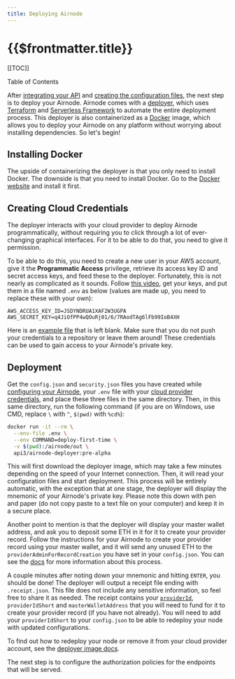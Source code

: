 ```yaml
---
title: Deploying Airnode
---
```


# {{$frontmatter.title}}

[[TOC]]

<Version selectedVersion="next" />

<div class="toc-label">Table of Contents</div>

After [integrating your API](api-integration.md) and [creating the configuration files](configuring-airnode.md), the next step is to deploy your Airnode. Airnode comes with a [deployer](https://github.com/api3dao/airnode/tree/master/packages/deployer), which uses [Terraform](https://www.terraform.io/) and [Serverless Framework](https://www.serverless.com/) to automate the entire deployment process. This deployer is also containerized as a [Docker](https://www.docker.com/) image, which allows you to deploy your Airnode on any platform without worrying about installing dependencies. So let's begin!

## Installing Docker

The upside of containerizing the deployer is that you only need to install Docker. The downside is that you need to install Docker. Go to the [Docker website](https://docs.docker.com/get-docker/) and install it first.

## Creating Cloud Credentials

The deployer interacts with your cloud provider to deploy Airnode programmatically, without requiring you to click through a lot of ever-changing graphical interfaces. For it to be able to do that, you need to give it permission.

To be able to do this, you need to create a new user in your AWS account, give it the **Programmatic Access** privilege, retrieve its access key ID and secret access keys, and feed these to the deployer. Fortunately, this is not nearly as complicated as it sounds. Follow [this video](https://www.youtube.com/watch?v=KngM5bfpttA), get your keys, and put them in a file named `.env` as below (values are made up, you need to replace these with your own):

```
AWS_ACCESS_KEY_ID=JSDYNDRUA1XAF2W3UGPA
AWS_SECRET_KEY=q4JiOfPP4wQOuRj01/6/7RAodTAg6lFb99IoB4XH
```

Here is an [example file](https://github.com/api3dao/airnode/blob/master/packages/deployer/.env.example) that is left blank. Make sure that you do not push your credentials to a repository or leave them around! These credentials can be used to gain access to your Airnode's private key.

## Deployment

Get the `config.json` and `security.json` files you have created while [configuring your Airnode](configuring-airnode.md), your `.env` file with your [cloud provider credentials](#creating-cloud-credentials), and place these three files in the same directory. Then, in this same directory, run the following command (if you are on Windows, use CMD, replace `\` with `^`, `$(pwd)` with `%cd%`):

```sh
docker run -it --rm \
  --env-file .env \
  --env COMMAND=deploy-first-time \
  -v $(pwd):/airnode/out \
  api3/airnode-deployer:pre-alpha
```

This will first download the deployer image, which may take a few minutes depending on the speed of your Internet connection. Then, it will read your configuration files and start deployment. This process will be entirely automatic, with the exception that at one stage, the deployer will display the mnemonic of your Airnode's private key. Please note this down with pen and paper (do not copy paste to a text file on your computer) and keep it in a secure place.

Another point to mention is that the deployer will display your master wallet address, and ask you to deposit some ETH in it for it to create your provider record. Follow the instructions for your Airnode to create your provider record using your master wallet, and it will send any unused ETH to the `providerAdminForRecordCreation` you have set in your `config.json`. You can see the [docs](../../protocols/request-response/provider.md#creating-a-provider-record) for more information about this process.

A couple minutes after noting down your mnemonic and hitting `ENTER`, you should be done! The deployer will output a receipt file ending with `.receipt.json`. This file does not include any sensitive information, so feel free to share it as needed. The receipt contains your [`providerId`](../../protocols/request-response/provider.md#provideid), `providerIdShort` and `masterWalletAddress` that you will need to fund for it to create your provider record (if you have not already). You will need to add your `providerIdShort` to your `config.json` to be able to redeploy your node with updated configurations.

To find out how to redeploy your node or remove it from your cloud provider account, see the [deployer image docs](https://github.com/api3dao/airnode/blob/pre-alpha/Docker.md).

The next step is to configure the authorization policies for the endpoints that will be served.

